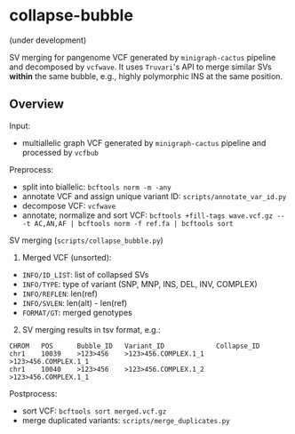 # collapse-bubble

(under development)

SV merging for pangenome VCF generated by `minigraph-cactus` pipeline and decomposed by `vcfwave`. It uses `Truvari`'s API to merge similar SVs **within** the same bubble, e.g., highly polymorphic INS at the same position.


## Overview
Input:
- multiallelic graph VCF generated by `minigraph-cactus` pipeline and processed by `vcfbub`

Preprocess:
- split into biallelic: `bcftools norm -m -any`
- annotate VCF and assign unique variant ID: `scripts/annotate_var_id.py`
- decompose VCF: `vcfwave`
- annotate, normalize and sort VCF: `bcftools +fill-tags wave.vcf.gz -- -t AC,AN,AF | bcftools norm -f ref.fa | bcftools sort`

SV merging (`scripts/collapse_bubble.py`)

1. Merged VCF (unsorted):
- `INFO/ID_LIST`: list of collapsed SVs
- `INFO/TYPE`: type of variant (SNP, MNP, INS, DEL, INV, COMPLEX)
- `INFO/REFLEN`: len(ref)
- `INFO/SVLEN`: len(alt) - len(ref)
- `FORMAT/GT`: merged genotypes

2. SV merging results in tsv format, e.g.:
```
CHROM   POS      Bubble_ID   Variant_ID             Collapse_ID
chr1    10039    >123>456    >123>456.COMPLEX.1_1   >123>456.COMPLEX.1_1
chr1    10040    >123>456    >123>456.COMPLEX.1_2   >123>456.COMPLEX.1_1
```

Postprocess:
- sort VCF: `bcftools sort merged.vcf.gz`
- merge duplicated variants: `scripts/merge_duplicates.py`
